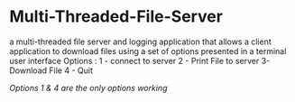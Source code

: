 # Multi-Threaded-File-Server
 a multi-threaded file server and logging application that allows a client application to download files using a set of options presented in a terminal user interface
 Options : 1 - connect to server
           2 - Print File to server
           3- Download File
           4 - Quit
  
  *Options 1 & 4 are the only options working*
